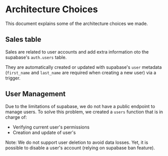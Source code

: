 # Architecture Choices

This document explains some of the architecture choices we made.

## Sales table

Sales are related to user accounts and add extra information oto the supabase's `auth.users` table.

They are automatically created or updated with supabase's `user` metadata (`first_name` and `last_name` are required when creating a new user) via a trigger.

## User Management

Due to the limitations of supabase, we do  not have a public endpoint to manage users. To solve this problem, we created a `users` function that is in charge of:
- Verifying current user's permissions
- Creation and update of user's

Note: We do not support user deletion to avoid data losses. Yet, it is possible to disable a user's account (relying on supabase ban feature).
